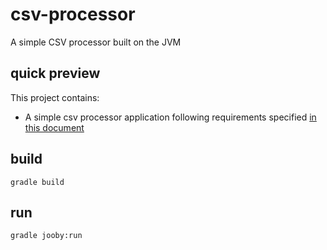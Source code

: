 # csv-processor

A simple CSV processor built on the JVM

## quick preview

This project contains:

- A simple csv processor application following requirements specified [in this document](https://docs.google.com/document/d/1gQAInfbziBGdRoCZebyIDA3KGURMd5NK60cU6JeWVO4/edit?usp=sharing)

## build

    gradle build

## run

    gradle jooby:run
